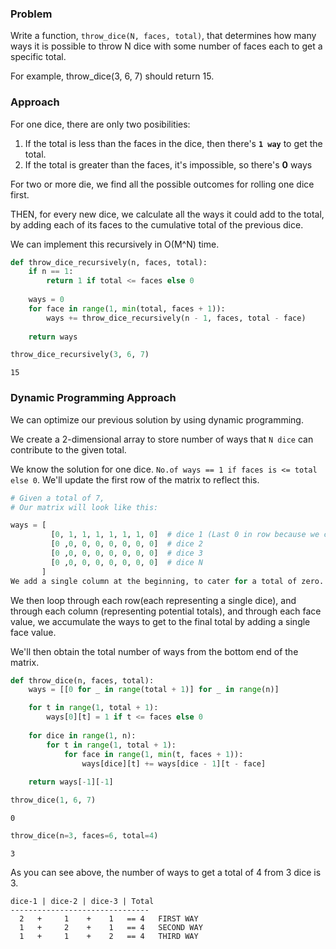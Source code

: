 ### Problem

Write a function, `throw_dice(N, faces, total)`, that determines how many ways it is possible to throw N dice with some number of faces each to get a specific total.

For example, throw_dice(3, 6, 7) should return 15.

### Approach
For one dice, there are only two posibilities:
1. If the total is less than the faces in the dice, then there's **`1 way`** to get the total.
2. If the total is greater than the faces, it's impossible, so there's **0** ways

For two or more die, we find all the possible outcomes for rolling one dice first. 

THEN, for every new dice, we calculate all the ways it could add to the total, by adding each of its faces to the cumulative total of the previous dice.

We can implement this recursively in O(M^N) time.


```python
def throw_dice_recursively(n, faces, total):
    if n == 1:
        return 1 if total <= faces else 0
    
    ways = 0
    for face in range(1, min(total, faces + 1)):
        ways += throw_dice_recursively(n - 1, faces, total - face)
    
    return ways
```


```python
throw_dice_recursively(3, 6, 7)
```




    15



### Dynamic Programming Approach

We can optimize our previous solution by using dynamic programming.

We create a 2-dimensional array to store number of ways that `N dice` can contribute to the given total.

We know the solution for one dice. `No.of ways == 1 if faces is <= total else 0`. We'll update the first row of the matrix to reflect this.

```python
# Given a total of 7,
# Our matrix will look like this:

ways = [
         [0, 1, 1, 1, 1, 1, 1, 0]  # dice 1 (Last 0 in row because we can't get a 7 from a single dice)
         [0 ,0, 0, 0, 0, 0, 0, 0]  # dice 2
         [0 ,0, 0, 0, 0, 0, 0, 0]  # dice 3
         [0 ,0, 0, 0, 0, 0, 0, 0]  # dice N
       ]
We add a single column at the beginning, to cater for a total of zero.
```

We then loop through each row(each representing a single dice), and through each column (representing potential totals), and through each face value, we accumulate the ways to get to the final total by adding a single face value. 

We'll then obtain the total number of ways from the bottom end of the matrix.


```python
def throw_dice(n, faces, total):
    ways = [[0 for _ in range(total + 1)] for _ in range(n)]

    for t in range(1, total + 1):
        ways[0][t] = 1 if t <= faces else 0
     
    for dice in range(1, n):
        for t in range(1, total + 1):
            for face in range(1, min(t, faces + 1)):
                ways[dice][t] += ways[dice - 1][t - face]
                
    return ways[-1][-1]
```


```python
throw_dice(1, 6, 7)
```




    0




```python
throw_dice(n=3, faces=6, total=4)
```




    3



As you can see above, the number of ways to get a total of 4 from 3 dice is 3. 
```
dice-1 | dice-2 | dice-3 | Total
-------------------------------
  2   +     1    +    1   == 4   FIRST WAY
  1   +     2    +    1   == 4   SECOND WAY
  1   +     1    +    2   == 4   THIRD WAY
```

